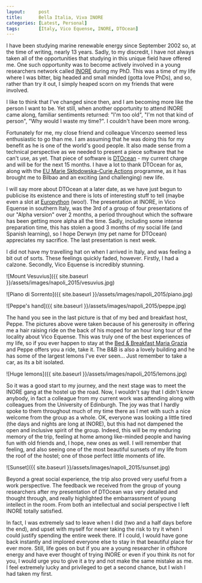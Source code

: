```yaml
---
layout:     post
title:      Bella Italia, Viva INORE
categories: [Latest, Personal]
tags:       [Italy, Vico Equense, INORE, DTOcean]
---
```


I have been studying marine renewable energy since September 2002 so, at the 
time of writing, nearly 13 years. Sadly, to my discredit, I have not always 
taken all of the opportunities that studying in this unique field have offered 
me. One such opportunity was to become actively involved in a young researchers 
network called [INORE](http://inore.org/) during my PhD. This was a time of my 
life where I was bitter, big headed and small minded (gotta love PhDs), and so, 
rather than try it out, I simply heaped scorn on my friends that were involved.

I like to think that I've changed since then, and I am becoming more like the 
person I want to be. Yet still, when another opportunity to attend INORE came 
along, familiar sentiments returned: "I'm too old", "I'm not that kind of 
person", "Why would I waste my time?". I couldn't have been more wrong.

Fortunately for me, my close friend and colleague Vincenzo seemed less 
enthusiastic to go than me. I am assuming that he was doing this for my benefit 
as he is one of the world's good people. It also made sense from a technical 
perspective as we needed to present a piece software that he can't use, as yet. 
That piece of software is [DTOcean](http://www.dtocean.eu/) - my current charge 
and will be for the next 15 months. I have a lot to thank DTOcean for as, along 
with the [EU Marie Sk&#0322;odowska-Curie 
Actions](http://ec.europa.eu/research/mariecurieactions/) programme, as it has 
brought me to Bilbao and an exciting (and challenging) new life.

I will say more about DTOcean at a later date, as we have just begun to 
publicise its existence and there is lots of interesting stuff to tell (maybe 
even a slot at [Europython](https://ep2015.europython.eu/en/) (woo!). The 
presentation at INORE, in Vico Equense in southern Italy, was the 3rd of a group 
of four presentations of our "Alpha version" over 2 months, a period throughout 
which the software has been getting more alpha all the time. Sadly, including 
some intense preparation time, this has stolen a good 3 months of my social life 
(and Spanish learning), so I hope Derwyn (my pet name for DTOcean) appreciates 
my sacrifice. The last presentation is next week.

I did not have my travelling hat on when I arrived in Italy, and was feeling a 
bit out of sorts. These feelings quickly faded, however. Firstly, I had a 
calzone. Secondly, Vico Equense is incredibly stunning.

![Mount Vesuvius]({{ site.baseurl }}/assets/images/napoli_2015/vesuvius.jpg)

![Piano di Sorrento]({{ site.baseurl }}/assets/images/napoli_2015/piano.jpg)

![Peppe's hand]({{ site.baseurl }}/assets/images/napoli_2015/peppe.jpg)

The hand you see in the last picture is that of my bed and breakfast host, 
Peppe. The pictures above were taken because of his generosity in offering 
me a hair raising ride on the back of his moped for an hour long tour of the 
locality about Vico Equense. This was truly one of the best experiences of my 
life, so if you ever happen to stay at the [Bed & Breakfast Maria 
Grazia](http://www.bbmariagrazia.it) and Peppe offers you a ride, take it. The 
B&amp;B is also a lovely building and he has some of the largest lemons I've 
ever seen... Just remember to take a car, as its a bit isolated.

![Huge lemons]({{ site.baseurl }}/assets/images/napoli_2015/lemons.jpg)

So it was a good start to my journey, and the next stage was to meet the INORE 
gang at the hostel up the road. Now, I wouldn't say that I didn't know anybody, 
in fact a colleague from my current work was attending along with colleagues 
from the University of Edinburgh. The joy was that I hardly spoke to them 
throughout much of my time there as I met with such a nice welcome from the 
group as a whole. OK, everyone was looking a little tired (the days and nights 
are long at INORE), but this had not dampened the open and inclusive spirit of 
the group. Indeed, this will be my enduring memory of the trip, feeling at home 
among like-minded people and having fun with old friends and, I hope, new ones 
as well. I will remember that feeling, and also seeing one of the most 
beautiful sunsets of my life from the roof of the hostel; one of those 
perfect little moments of life.

![Sunset]({{ site.baseurl }}/assets/images/napoli_2015/sunset.jpg)

Beyond a great social experience, the trip also proved very useful from a work 
perspective. The feedback we received from the group of young researchers after 
my presentation of DTOcean was very detailed and thought through, and really 
highlighted the embarrassment of young intellect in the room. From both an 
intellectual and social perspective I left INORE totally satisfied.

In fact, I was extremely sad to leave when I did (two and a half days before the 
end), and upset with myself for never taking the risk to try it when I could 
justify spending the entire week there. If I could, I would have gone back 
instantly and implored everyone else to stay in that beautiful place for ever 
more. Still, life goes on but if you are a young researcher in offshore energy 
and have ever thought of trying INORE or even if you think its not for you, I 
would urge you to give it a try and not make the same mistake as me. I feel 
extremely lucky and privileged to get a second chance, but I wish I had taken my 
first.
